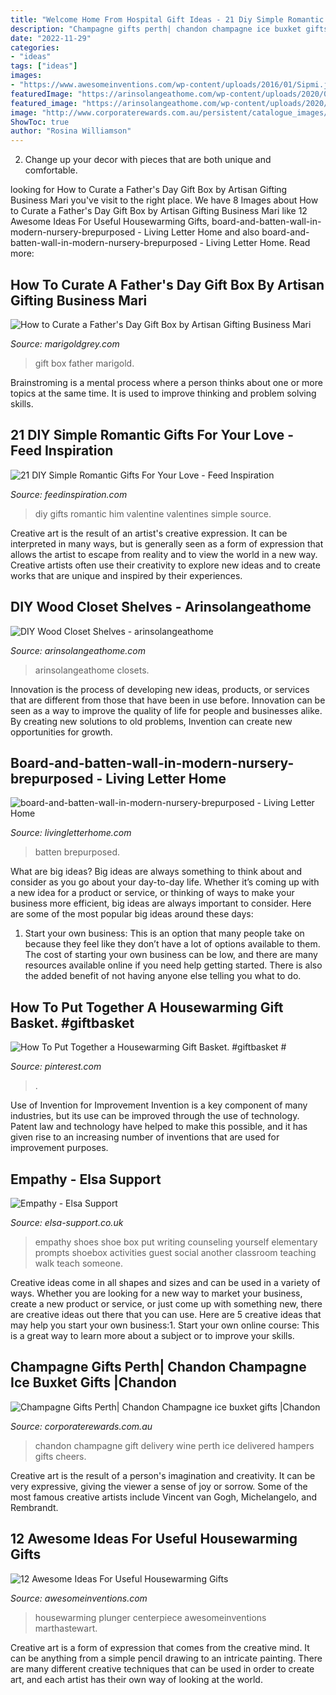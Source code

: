```yaml
---
title: "Welcome Home From Hospital Gift Ideas - 21 Diy Simple Romantic Gifts For Your Love"
description: "Champagne gifts perth| chandon champagne ice buxket gifts |chandon"
date: "2022-11-29"
categories:
- "ideas"
tags: ["ideas"]
images:
- "https://www.awesomeinventions.com/wp-content/uploads/2016/01/Sipmi.jpg"
featuredImage: "https://arinsolangeathome.com/wp-content/uploads/2020/01/IMG_6615-scaled.jpg"
featured_image: "https://arinsolangeathome.com/wp-content/uploads/2020/01/IMG_6615-scaled.jpg"
image: "http://www.corporaterewards.com.au/persistent/catalogue_images/products/icebucketchandon75.jpg"
ShowToc: true
author: "Rosina Williamson"
---
```



2. Change up your decor with pieces that are both unique and comfortable.

	

		
looking for How to Curate a Father&#039;s Day Gift Box by Artisan Gifting Business Mari you've visit to the right place. We have 8 Images about How to Curate a Father&#039;s Day Gift Box by Artisan Gifting Business Mari like 12 Awesome Ideas For Useful Housewarming Gifts, board-and-batten-wall-in-modern-nursery-brepurposed - Living Letter Home and also board-and-batten-wall-in-modern-nursery-brepurposed - Living Letter Home. Read more:
		
    
## How To Curate A Father&#039;s Day Gift Box By Artisan Gifting Business Mari

<img loading=lazy src="https://cdn.shopify.com/s/files/1/0024/3728/3897/articles/Marigold-grey-marigold-grey-fathers-day-giftaway-gift-box-2-e1528497968148_1024x1024.jpg?v=1563412113" onerror="this.onerror=null;this.src='https://tse1.mm.bing.net/th?id=OIP.SL7t5iVlgdziGtQ6nunnRgHaLF&amp;pid=15.1';" alt="How to Curate a Father&#039;s Day Gift Box by Artisan Gifting Business Mari">

_Source: marigoldgrey.com_

>gift box father marigold. 

	

Brainstroming is a mental process where a person thinks about one or more topics at the same time. It is used to improve thinking and problem solving skills.

    
## 21 DIY Simple Romantic Gifts For Your Love - Feed Inspiration

<img loading=lazy src="http://feedinspiration.com/wp-content/uploads/2017/01/Romantic-DIY-Valentines-Gifts-for-Him.jpg" onerror="this.onerror=null;this.src='https://tse2.mm.bing.net/th?id=OIP.FpMsGZH0y3bLbHgENR9HWgHaL8&amp;pid=15.1';" alt="21 DIY Simple Romantic Gifts For Your Love - Feed Inspiration">

_Source: feedinspiration.com_

>diy gifts romantic him valentine valentines simple source. 

	

Creative art is the result of an artist's creative expression. It can be interpreted in many ways, but is generally seen as a form of expression that allows the artist to escape from reality and to view the world in a new way. Creative artists often use their creativity to explore new ideas and to create works that are unique and inspired by their experiences.

    
## DIY Wood Closet Shelves - Arinsolangeathome

<img loading=lazy src="https://arinsolangeathome.com/wp-content/uploads/2020/01/IMG_6615-scaled.jpg" onerror="this.onerror=null;this.src='https://tse3.mm.bing.net/th?id=OIP.JCGYdduXaYEW5bcKzpCJtgHaJ4&amp;pid=15.1';" alt="DIY Wood Closet Shelves - arinsolangeathome">

_Source: arinsolangeathome.com_

>arinsolangeathome closets. 

	

Innovation is the process of developing new ideas, products, or services that are different from those that have been in use before. Innovation can be seen as a way to improve the quality of life for people and businesses alike. By creating new solutions to old problems, Invention can create new opportunities for growth.

    
## Board-and-batten-wall-in-modern-nursery-brepurposed - Living Letter Home

<img loading=lazy src="https://www.livingletterhome.com/wp-content/uploads/2021/01/board-and-batten-wall-in-modern-nursery-brepurposed.png" onerror="this.onerror=null;this.src='https://tse1.mm.bing.net/th?id=OIP.82UrTEFQJEX9rNQuU6wSVAHaLH&amp;pid=15.1';" alt="board-and-batten-wall-in-modern-nursery-brepurposed - Living Letter Home">

_Source: livingletterhome.com_

>batten brepurposed. 

	

What are big ideas?
Big ideas are always something to think about and consider as you go about your day-to-day life. Whether it’s coming up with a new idea for a product or service, or thinking of ways to make your business more efficient, big ideas are always important to consider. Here are some of the most popular big ideas around these days:
1. Start your own business: This is an option that many people take on because they feel like they don’t have a lot of options available to them. The cost of starting your own business can be low, and there are many resources available online if you need help getting started. There is also the added benefit of not having anyone else telling you what to do.


    
## How To Put Together A Housewarming Gift Basket. #giftbasket #

<img loading=lazy src="https://i.pinimg.com/736x/95/d7/f3/95d7f3054b5858e3315622e3af8e9df4.jpg" onerror="this.onerror=null;this.src='https://tse2.mm.bing.net/th?id=OIP.Yg9IHhIHRXVI9W1fZ7cYIwHaJ3&amp;pid=15.1';" alt="How To Put Together a Housewarming Gift Basket. #giftbasket #">

_Source: pinterest.com_

>. 

	

Use of Invention for Improvement
Invention is a key component of many industries, but its use can be improved through the use of technology. Patent law and technology have helped to make this possible, and it has given rise to an increasing number of inventions that are used for improvement purposes.

    
## Empathy - Elsa Support

<img loading=lazy src="http://www.elsa-support.co.uk/wp-content/uploads/empathy3.jpg" onerror="this.onerror=null;this.src='https://tse2.mm.bing.net/th?id=OIP.y2hagqQ3gCHBX1GDLRRbBQAAAA&amp;pid=15.1';" alt="Empathy - Elsa Support">

_Source: elsa-support.co.uk_

>empathy shoes shoe box put writing counseling yourself elementary prompts shoebox activities guest social another classroom teaching walk teach someone. 

	

Creative ideas come in all shapes and sizes and can be used in a variety of ways. Whether you are looking for a new way to market your business, create a new product or service, or just come up with something new, there are creative ideas out there that you can use. Here are 5 creative ideas that may help you start your own business:1. Start your own online course: This is a great way to learn more about a subject or to improve your skills.

    
## Champagne Gifts Perth| Chandon Champagne Ice Buxket Gifts |Chandon

<img loading=lazy src="http://www.corporaterewards.com.au/persistent/catalogue_images/products/icebucketchandon75.jpg" onerror="this.onerror=null;this.src='https://tse3.mm.bing.net/th?id=OIP.SXkCyQ9uAeAvc8at0c9AcgHaK2&amp;pid=15.1';" alt="Champagne Gifts Perth| Chandon Champagne ice buxket gifts |Chandon">

_Source: corporaterewards.com.au_

>chandon champagne gift delivery wine perth ice delivered hampers gifts cheers. 

	

Creative art is the result of a person's imagination and creativity. It can be very expressive, giving the viewer a sense of joy or sorrow. Some of the most famous creative artists include Vincent van Gogh, Michelangelo, and Rembrandt.

    
## 12 Awesome Ideas For Useful Housewarming Gifts

<img loading=lazy src="https://www.awesomeinventions.com/wp-content/uploads/2016/01/Sipmi.jpg" onerror="this.onerror=null;this.src='https://tse2.mm.bing.net/th?id=OIP.E5AZcUlbrJQIxx7t-TFdMAHaJ4&amp;pid=15.1';" alt="12 Awesome Ideas For Useful Housewarming Gifts">

_Source: awesomeinventions.com_

>housewarming plunger centerpiece awesomeinventions marthastewart. 

	

Creative art is a form of expression that comes from the creative mind. It can be anything from a simple pencil drawing to an intricate painting. There are many different creative techniques that can be used in order to create art, and each artist has their own way of looking at the world.

